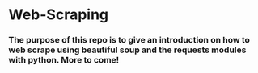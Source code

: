 # Web-Scraping
### The purpose of this repo is to give an introduction on how to web scrape using beautiful soup and the requests modules with python. More to come! 
